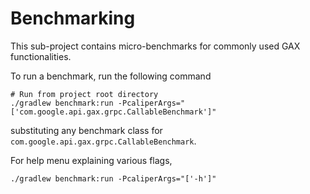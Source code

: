 Benchmarking
============

This sub-project contains micro-benchmarks for commonly used GAX functionalities.

To run a benchmark, run the following command
```
# Run from project root directory
./gradlew benchmark:run -PcaliperArgs="['com.google.api.gax.grpc.CallableBenchmark']"
```
substituting any benchmark class for `com.google.api.gax.grpc.CallableBenchmark`.

For help menu explaining various flags,
```
./gradlew benchmark:run -PcaliperArgs="['-h']"
```
